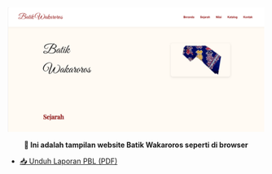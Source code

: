 <p align="center"> <img src="public/images/page1_img11.png" alt="Preview Batik Wakaroros" width="800"> </p> <p align="center"><b>🔗 Ini adalah tampilan website Batik Wakaroros seperti di browser</b></p>

- [📥 Unduh Laporan PBL (PDF)](laporan/LAPORAN_PBL_IF2AK05_BATIKWAKAROROS.pdf)